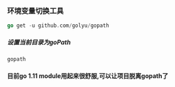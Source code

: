 ### 环境变量切换工具
````go
go get -u github.com/golyu/gopath
````
##### 设置当前目录为goPath
```go
gopath
```

#### 目前go 1.11 module用起来很舒服,可以让项目脱离gopath了
